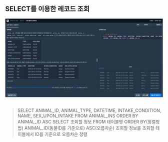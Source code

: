 ## SELECT를 이용한 레코드 조회
![img](./img_01.jpg)  
<br>
>
>SELECT ANIMAL_ID, ANIMAL_TYPE, DATETIME, INTAKE_CONDITION, NAME, SEX_UPON_INTAKE FROM ANIMAL_INS ORDER BY ANIMAL_ID ASC
>SELECT 조회할 정보 FROM 테이블명 ORDER BY(정렬방법) ANIMAL_ID(동물ID를 기준으로) ASC(오름차순)
>조회할 정보를 조회할 테이블에서 ID를 기준으로 오름차순 정렬
